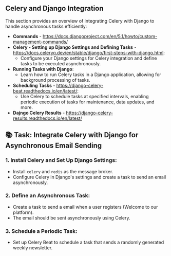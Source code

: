 ## Celery and Django Integration

This section provides an overview of integrating Celery with Django to handle asynchronous tasks efficiently:

- **Commands** - https://docs.djangoproject.com/en/5.1/howto/custom-management-commands/
- **Celery - Setting up Django Settings and Defining Tasks** - https://docs.celeryq.dev/en/stable/django/first-steps-with-django.html:
  - Configure your Django settings for Celery integration and define tasks to be executed asynchronously.
- **Running Tasks with Django**:
  - Learn how to run Celery tasks in a Django application, allowing for background processing of tasks.
- **Scheduling Tasks** - https://django-celery-beat.readthedocs.io/en/latest/:
  -  Use Celery to schedule tasks at specified intervals, enabling periodic execution of tasks for maintenance, data updates, and more.
- **Dajngo Celery Results** - https://django-celery-results.readthedocs.io/en/latest/

## 📚 Task: Integrate Celery with Django for Asynchronous Email Sending

### 1. Install Celery and Set Up Django Settings:
- Install `celery` and `redis` as the message broker.
- Configure Celery in Django's settings and create a task to send an email asynchronously.

### 2. Define an Asynchronous Task:
- Create a task to send a email when a user registers (Welcome to our platform).
- The email should be sent asynchronously using Celery.

### 3. Schedule a Periodic Task:
- Set up Celery Beat to schedule a task that sends a randomly generated weekly newsletter.
